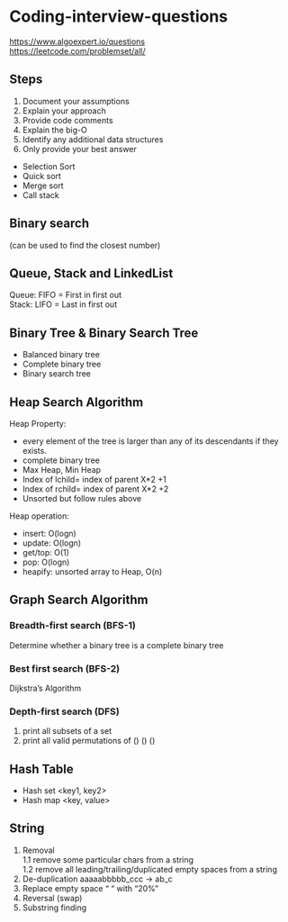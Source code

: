 # Coding-interview-questions
https://www.algoexpert.io/questions  
https://leetcode.com/problemset/all/

## Steps
1. Document your assumptions
2. Explain your approach
3. Provide code comments
4. Explain the big-O
5. Identify any additional data structures
6. Only provide your best answer

- Selection Sort
- Quick sort
- Merge sort
- Call stack
## Binary search 
(can be used to find the closest number)

## Queue, Stack and LinkedList  
Queue: FIFO = First in first out  
Stack: LIFO = Last in first out

## Binary Tree & Binary Search Tree  
- Balanced binary tree
- Complete binary tree
- Binary search tree

## Heap Search Algorithm  

Heap Property:  
- every element of the tree is larger than any of its descendants if they exists.
- complete binary tree
- Max Heap, Min Heap
- Index of lchild= index of parent X*2 +1
- Index of rchild= index of parent X*2 +2
- Unsorted but follow rules above  

Heap operation:
- insert: O(logn)
- update: O(logn)
- get/top: O(1)
- pop: O(logn)
- heapify: unsorted array to Heap, O(n)

## Graph Search Algorithm   
### Breadth-first search (BFS-1)
Determine whether a binary tree is a complete binary tree
### Best first search (BFS-2)
Dijkstra’s Algorithm 
### Depth-first search (DFS)
1. print all subsets of a set
2. print all valid permutations of () () ()

## Hash Table
- Hash set <key1, key2>
- Hash map <key, value>

## String
1. Removal  
    1.1 remove some particular chars from a string  
	  1.2 remove all leading/trailing/duplicated empty spaces from a string
2. De-duplication     aaaaabbbbb_ccc → ab_c
3. Replace empty space  “ “ with “20%”
4. Reversal (swap)  
5. Substring finding
